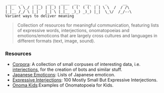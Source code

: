 ```
 ____  _     ___   ___   ____  __   __   _   _       __   
| |_  \ \_/ | |_) | |_) | |_  ( (` ( (` | | \ \  /  / /\  
|_|__ /_/ \ |_|   |_| \ |_|__ _)_) _)_) |_|  \_\/  /_/--\ 
Variant ways to deliver meaning
```
> Collection of resources for meaningful communication, featuring lists of expressive words, interjections, onomatopoeias and emotions/emoticons that are largely cross cultures and languages in different formats (text, image, sound).

### Resources

- [Corpora](https://github.com/dariusk/corpora): A collection of small corpuses of interesting data, i.e. [interjections](https://github.com/dariusk/corpora/blob/master/data/words/interjections.json), for the creation of bots and similar stuff.
- [Japanese Emoticons](http://japaneseemoticons.me/): Lists of Japanese emoticon.
- [Expressive Interjections](http://www.dailywritingtips.com/100-mostly-small-but-expressive-interjections): 100 Mostly Small But Expressive Interjections.
- [Onoma Kids](http://examples.yourdictionary.com/examples-of-onomatopoeia-for-kids.html#idCQ8A5Wi1OQ8TDt.97):Examples of Onomatopoeia for Kids.
